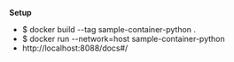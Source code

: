 **Setup**

* $ docker build --tag sample-container-python .
* $ docker run --network=host sample-container-python
* http://localhost:8088/docs#/
